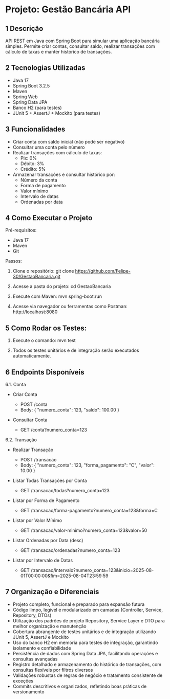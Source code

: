 Projeto: Gestão Bancária API
============================

1 Descrição
------------
API REST em Java com Spring Boot para simular uma aplicação bancária simples. Permite criar contas, consultar saldo, realizar transações com cálculo de taxas e manter histórico de transações.

2 Tecnologias Utilizadas
--------------------------
- Java 17
- Spring Boot 3.2.5
- Maven
- Spring Web
- Spring Data JPA
- Banco H2 (para testes)
- JUnit 5 + AssertJ + Mockito (para testes)

3 Funcionalidades
------------------
- Criar conta com saldo inicial (não pode ser negativo)
- Consultar uma conta pelo número
- Realizar transações com cálculo de taxas:
  - Pix: 0%
  - Débito: 3%
  - Crédito: 5%
- Armazenar transações e consultar histórico por:
  - Número da conta
  - Forma de pagamento
  - Valor mínimo
  - Intervalo de datas
  - Ordenadas por data

4 Como Executar o Projeto
--------------------------
Pré-requisitos:
- Java 17
- Maven
- Git

Passos:
1. Clone o repositório:
   git clone https://github.com/Felipe-30/GestaoBancaria.git

2. Acesse a pasta do projeto:
   cd GestaoBancaria

3. Execute com Maven:
   mvn spring-boot:run

4. Acesse via navegador ou ferramentas como Postman:
   http://localhost:8080

5 Como Rodar os Testes:
------------------------
1. Execute o comando: mvn test

2. Todos os testes unitários e de integração serão executados automaticamente.

6 Endpoints Disponíveis
------------------------

6.1. Conta

- Criar Conta
  - POST /conta
  - Body: { "numero_conta": 123, "saldo": 100.00 }

- Consultar Conta
  - GET /conta?numero_conta=123

6.2. Transação

- Realizar Transação
  - POST /transacao
  - Body: { "numero_conta": 123, "forma_pagamento": "C", "valor": 10.00 }

- Listar Todas Transações por Conta
  - GET /transacao/todas?numero_conta=123

- Listar por Forma de Pagamento
  - GET /transacao/forma-pagamento?numero_conta=123&forma=C

- Listar por Valor Mínimo
  - GET /transacao/valor-minimo?numero_conta=123&valor=50

- Listar Ordenadas por Data (desc)
  - GET /transacao/ordenadas?numero_conta=123

- Listar por Intervalo de Datas
  - GET /transacao/intervalo?numero_conta=123&inicio=2025-08-01T00:00:00&fim=2025-08-04T23:59:59

7 Organização e Diferenciais
-----------------------------

- Projeto completo, funcional e preparado para expansão futura
- Código limpo, legível e modularizado em camadas (Controller, Service, Repository, DTOs)
- Utilização dos padrões de projeto Repository, Service Layer e DTO para melhor organização e manutenção
- Cobertura abrangente de testes unitários e de integração utilizando JUnit 5, AssertJ e Mockito
- Uso do banco H2 em memória para testes de integração, garantindo isolamento e confiabilidade
- Persistência de dados com Spring Data JPA, facilitando operações e consultas avançadas
- Registro detalhado e armazenamento do histórico de transações, com consultas flexíveis por filtros diversos
- Validações robustas de regras de negócio e tratamento consistente de exceções
- Commits descritivos e organizados, refletindo boas práticas de versionamento  
